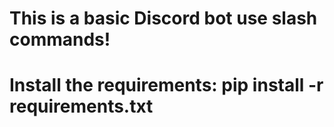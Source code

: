 # This is a basic Discord bot use slash commands!

# Install the requirements: pip install -r requirements.txt

